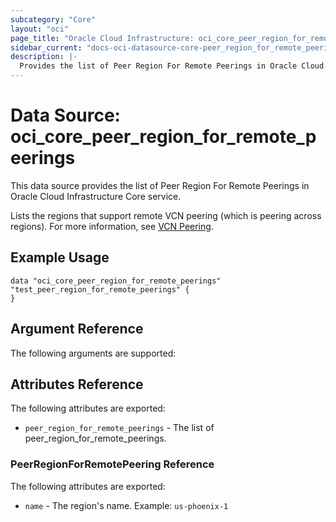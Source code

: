 ```yaml
---
subcategory: "Core"
layout: "oci"
page_title: "Oracle Cloud Infrastructure: oci_core_peer_region_for_remote_peerings"
sidebar_current: "docs-oci-datasource-core-peer_region_for_remote_peerings"
description: |-
  Provides the list of Peer Region For Remote Peerings in Oracle Cloud Infrastructure Core service
---
```


# Data Source: oci_core_peer_region_for_remote_peerings
This data source provides the list of Peer Region For Remote Peerings in Oracle Cloud Infrastructure Core service.

Lists the regions that support remote VCN peering (which is peering across regions).
For more information, see [VCN Peering](https://docs.cloud.oracle.com/iaas/Content/Network/Tasks/VCNpeering.htm).


## Example Usage

```hcl
data "oci_core_peer_region_for_remote_peerings" "test_peer_region_for_remote_peerings" {
}
```

## Argument Reference

The following arguments are supported:



## Attributes Reference

The following attributes are exported:

* `peer_region_for_remote_peerings` - The list of peer_region_for_remote_peerings.

### PeerRegionForRemotePeering Reference

The following attributes are exported:

* `name` - The region's name.  Example: `us-phoenix-1` 

